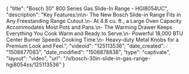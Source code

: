{
    "title": "Bosch 30\" 800 Series Gas Slide-In Range - HGI8054UC",
    "description": "Key Features:\n\n- The New Bosch Slide-in Range Fits in Any Freestanding Range Cutout.\n- At 4.8 cu. ft., a Large Oven Capacity Accommodates Most Pots and Pans.\n- The Warming Drawer Keeps Everything You Cook Warm and Ready to Serve.\n- Powerful 18,000 BTU Center Burner Speeds Cooking Time.\n- Heavy-duty Metal Knobs for a Premium Look and Feel.",
    "videoid": "125113536",
    "date_created": "1508877083",
    "date_modified": "1508878838",
    "type": "captivate",
    "layout": "video",
    "url": "\/v\/bosch-30in-slide-in-gas-range-hgi8054ss\/125113536"
}